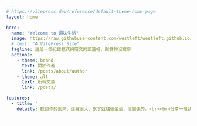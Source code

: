 ```yaml
---
# https://vitepress.dev/reference/default-theme-home-page
layout: home

hero:
  name: "Welcome to 調味生活"
  image: https://raw.githubusercontent.com/westleft/westleft.github.io/main/assets/images/logo.png
  # text: "A VitePress Site"
  tagline: 這是一個紀錄程式與廢文的部落格，跟食物沒關聯
  actions:
    - theme: brand
      text: 關於作者
      link: /posts/about/author
    - theme: alt
      text: 所有文章
      link: /posts/

features:
  - title: ''
    details: 歡迎你的到來，這裡很大，累了就隨便坐坐，沒關係的。<br><br>分享一段我很喜歡的哲學家說過的話：<br>「在非洲，每六十秒，就有一分鐘過去。」

---
```

